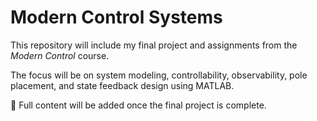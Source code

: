 # Modern Control Systems

This repository will include my final project and assignments from the *Modern Control* course.

The focus will be on system modeling, controllability, observability, pole placement, and state feedback design using MATLAB.

📌 Full content will be added once the final project is complete.
